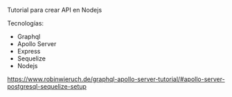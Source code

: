 Tutorial para crear API en Nodejs

Tecnologías:
- Graphql
- Apollo Server
- Express
- Sequelize
- Nodejs

https://www.robinwieruch.de/graphql-apollo-server-tutorial/#apollo-server-postgresql-sequelize-setup